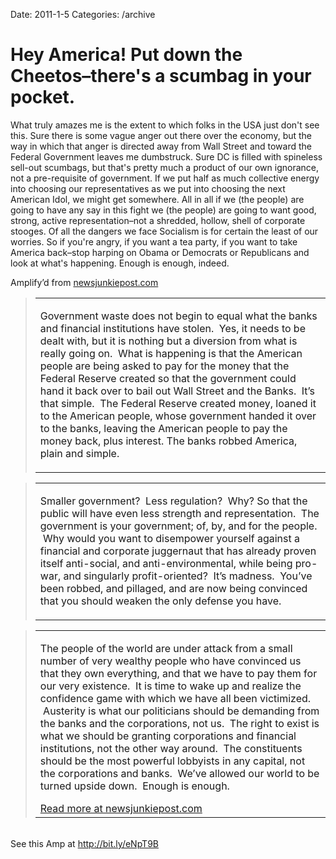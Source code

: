 Date: 2011-1-5
Categories: /archive

# Hey America! Put down the Cheetos–there's a scumbag in your pocket.

<div class="Amp_Commentary_Wrap"><div class="Amp_Post_Text"><p>What truly amazes me is the extent to which folks in the USA just don't see this. Sure there is some vague anger out there over the economy, but the way in which that anger is directed away from Wall Street and toward the Federal Government leaves me dumbstruck. Sure DC is filled with spineless sell-out scumbags, but that's pretty much a product of our own ignorance, not a pre-requisite of government. If we put half as much collective energy into choosing our representatives as we put into choosing the next American Idol, we might get somewhere. All in all if we (the people) are going to have any say in this fight we (the people) are going to want good, strong, active representation–not a shredded, hollow, shell of corporate stooges. Of all the dangers we face Socialism is for certain the least of our worries. So if you're angry, if you want a tea party, if you want to take America back–stop harping on Obama or Democrats or Republicans and look at what's happening. Enough is enough, indeed.</p></div></div><div class=""><div class="Amp_Content_Outer"><div class="Amp_Top_Wrap"><div class="Amp_Source_First"><span>Amplify&rsquo;d from <a rel="clipsource" target="_blank" title="http://newsjunkiepost.com/2011/01/04/the-austerity-scam-next-target-the-u-s-a-2/" href="http://newsjunkiepost.com/2011/01/04/the-austerity-scam-next-target-the-u-s-a-2/">newsjunkiepost.com</a></span></div></div><div class="Amp_Middle_Wrap"><blockquote class="Amp_Content_Item" cite="http://newsjunkiepost.com/2011/01/04/the-austerity-scam-next-target-the-u-s-a-2/"><table cellpadding="0" cellspacing="0"><tr><td><div class="TxtCntnt"><p id="AutoGeneratedID-1">Government  waste does not begin to equal what the banks and financial institutions  have stolen. &#160;Yes, it needs to be dealt with, but it is nothing but a  diversion from what is really going on. &#160;What is happening is that the  American people are being asked to pay for the money that the Federal  Reserve created so that the government could hand it back over to bail  out Wall Street and the Banks. &#160;It&#8217;s that simple. &#160;The Federal Reserve  created money, loaned it to the American people, whose government handed  it over to the banks, leaving the American people to pay the money  back, plus interest. The banks robbed America, plain and simple.</p></div></td></tr></table></blockquote><div class="Amp_Content_Hr"></div><blockquote class="Amp_Content_Item" cite="http://newsjunkiepost.com/2011/01/04/the-austerity-scam-next-target-the-u-s-a-2/"><table cellpadding="0" cellspacing="0"><tr><td><div class="TxtCntnt"><p id="AutoGeneratedID-0">Smaller  government? &#160;Less regulation? &#160;Why? So that the public will have even  less strength and representation. &#160;The government is your government;  of, by, and for the people. &#160;Why would you want to disempower yourself  against a financial and corporate juggernaut that has already proven  itself anti-social, and anti-environmental, while being pro-war, and  singularly profit-oriented? &#160;It&#8217;s madness. &#160;You&#8217;ve been robbed, and  pillaged, and are now being convinced that you should weaken the only  defense you have.</p></div></td></tr></table></blockquote><div class="Amp_Content_Hr"></div><blockquote class="Amp_Content_Item" cite="http://newsjunkiepost.com/2011/01/04/the-austerity-scam-next-target-the-u-s-a-2/"><table cellpadding="0" cellspacing="0"><tr><td><div class="TxtCntnt"><p id="AutoGeneratedID-2">The  people of the world are under attack from a small number of very  wealthy people who have convinced us that they own everything, and that  we have to pay them for our very existence. &#160;It is time to wake up and  realize the confidence game with which we have all been victimized.  &#160;Austerity is what our politicians should be demanding from the banks  and the corporations, not us. &#160;The right to exist is what we should be  granting corporations and financial institutions, not the other way  around. &#160;The constituents should be the most powerful lobbyists in any  capital, not the corporations and banks. &#160;We&#8217;ve allowed our world to be  turned upside down. &#160;Enough is enough.</p></div><span class="Amp_Source_Button"><a rel="clipsource" target="_blank" title="http://newsjunkiepost.com/2011/01/04/the-austerity-scam-next-target-the-u-s-a-2/" href="http://newsjunkiepost.com/2011/01/04/the-austerity-scam-next-target-the-u-s-a-2/">Read more at newsjunkiepost.com</a></span></td></tr></table></blockquote></div><div class="Amp_Bottom_Wrap">&nbsp;</div></div></div><div class="Amp_Link">See this Amp at <a href="http://bit.ly/eNpT9B">http://bit.ly/eNpT9B</a></div><br/>
